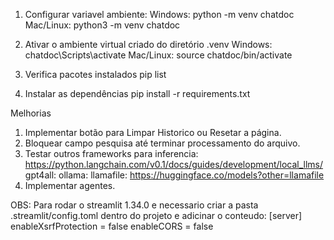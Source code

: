 1) Configurar variavel ambiente:
Windows: python -m venv chatdoc
Mac/Linux: python3 -m venv chatdoc

2) Ativar o ambiente virtual criado do diretório .venv
Windows: chatdoc\Scripts\activate
Mac/Linux: source chatdoc/bin/activate

3) Verifica pacotes instalados
pip list

4) Instalar as dependências
pip install -r requirements.txt


Melhorias

1) Implementar botão para Limpar Historico ou Resetar a página.
2) Bloquear campo pesquisa até terminar processamento do arquivo.
3) Testar outros frameworks para inferencia:
https://python.langchain.com/v0.1/docs/guides/development/local_llms/
gpt4all:
ollama:
llamafile: https://huggingface.co/models?other=llamafile
4) Implementar agentes.




OBS: Para rodar o streamlit 1.34.0 e necessario criar a pasta .streamlit/config.toml dentro do projeto e adicinar o
conteudo:
[server]
enableXsrfProtection = false
enableCORS = false
